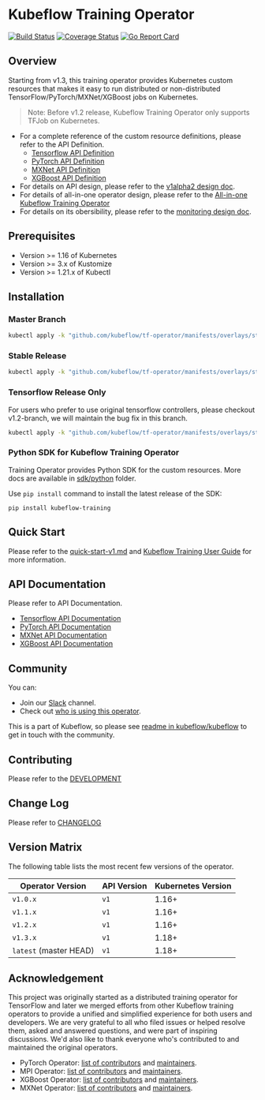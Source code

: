 # Kubeflow Training Operator

[![Build Status](https://travis-ci.org/kubeflow/tf-operator.svg?branch=master)](https://travis-ci.org/kubeflow/tf-operator)
[![Coverage Status](https://coveralls.io/repos/github/kubeflow/tf-operator/badge.svg?branch=master)](https://coveralls.io/github/kubeflow/tf-operator?branch=master)
[![Go Report Card](https://goreportcard.com/badge/github.com/kubeflow/tf-operator)](https://goreportcard.com/report/github.com/kubeflow/tf-operator)

## Overview

Starting from v1.3, this training operator provides Kubernetes custom resources that makes it easy to
run distributed or non-distributed TensorFlow/PyTorch/MXNet/XGBoost jobs on Kubernetes.

> Note: Before v1.2 release, Kubeflow Training Operator only supports TFJob on Kubernetes.

- For a complete reference of the custom resource definitions, please refer to the API Definition.
  - [Tensorflow API Definition](pkg/apis/tensorflow/v1/types.go)
  - [PyTorch API Definition](pkg/apis/pytorch/v1/pytorchjob_types.go)
  - [MXNet API Definition](pkg/apis/mxnet/v1/mxjob_types.go)
  - [XGBoost API Definition](pkg/apis/xgboost/v1/xgboostjob_types.go)
- For details on API design, please refer to the [v1alpha2 design doc](https://github.com/kubeflow/community/blob/master/proposals/tf-operator-design-v1alpha2.md).
- For details of all-in-one operator design, please refer to the [All-in-one Kubeflow Training Operator](https://docs.google.com/document/d/1x1JPDQfDMIbnoQRftDH1IzGU0qvHGSU4W6Jl4rJLPhI/edit#heading=h.e33ufidnl8z6)
- For details on its obersibility, please refer to the [monitoring design doc](docs/monitoring/README.md).

## Prerequisites

* Version >= 1.16 of Kubernetes
* Version >= 3.x of Kustomize
* Version >= 1.21.x of Kubectl

## Installation

### Master Branch

```bash
kubectl apply -k "github.com/kubeflow/tf-operator/manifests/overlays/standalone"
```

### Stable Release

```bash
kubectl apply -k "github.com/kubeflow/tf-operator/manifests/overlays/standalone?ref=v1.3.0"
```

### Tensorflow Release Only

For users who prefer to use original tensorflow controllers, please checkout v1.2-branch, we will maintain the bug fix in this branch.

```bash
kubectl apply -k "github.com/kubeflow/tf-operator/manifests/overlays/standalone?ref=v1.2.0"
```

### Python SDK for Kubeflow Training Operator

Training Operator provides Python SDK for the custom resources. More docs are available in [sdk/python](sdk/python) folder.

Use `pip install` command to install the latest release of the SDK:
```
pip install kubeflow-training
```

## Quick Start

Please refer to the [quick-start-v1.md](docs/quick-start-v1.md) and [Kubeflow Training User Guide](https://www.kubeflow.org/docs/guides/components/tftraining/) for more information.

## API Documentation

Please refer to API Documentation.
- [Tensorflow API Documentation](docs/api/tensorflow_generated.asciidoc)
- [PyTorch API Documentation](docs/api/pytorch_generated.asciidoc)
- [MXNet API Documentation](docs/api/mxnet_generated.asciidoc)
- [XGBoost API Documentation](docs/api/xgboost_generated.asciidoc)

## Community

You can:

- Join our [Slack](https://join.slack.com/t/kubeflow/shared_invite/zt-n73pfj05-l206djXlXk5qdQKs4o1Zkg) channel.
- Check out [who is using this operator](./docs/adopters.md).

This is a part of Kubeflow, so please see [readme in kubeflow/kubeflow](https://github.com/kubeflow/kubeflow#get-involved) to get in touch with the community.

## Contributing

Please refer to the [DEVELOPMENT](docs/development/developer_guide.md)


## Change Log

Please refer to [CHANGELOG](CHANGELOG.md)

## Version Matrix

The following table lists the most recent few versions of the operator.

| Operator Version | API Version | Kubernetes Version |
| ------------- | ------------- | ------------- |
| `v1.0.x`| `v1` | 1.16+ |
| `v1.1.x`| `v1` | 1.16+ |
| `v1.2.x`| `v1` | 1.16+ |
| `v1.3.x`| `v1` | 1.18+ |
| `latest` (master HEAD) | `v1` | 1.18+ |

## Acknowledgement

This project was originally started as a distributed training operator for TensorFlow and later we merged efforts from other Kubeflow training operators to provide a unified and simplified experience for both users and developers. We are very grateful to all who filed issues or helped resolve them, asked and answered questions, and were part of inspiring discussions. We'd also like to thank everyone who's contributed to and maintained the original operators.

* PyTorch Operator: [list of contributors](https://github.com/kubeflow/pytorch-operator/graphs/contributors) and [maintainers](https://github.com/kubeflow/pytorch-operator/blob/master/OWNERS).
* MPI Operator: [list of contributors](https://github.com/kubeflow/mpi-operator/graphs/contributors) and [maintainers](https://github.com/kubeflow/mpi-operator/blob/master/OWNERS).
* XGBoost Operator: [list of contributors](https://github.com/kubeflow/xgboost-operator/graphs/contributors) and [maintainers](https://github.com/kubeflow/xgboost-operator/blob/master/OWNERS).
* MXNet Operator: [list of contributors](https://github.com/kubeflow/mxnet-operator/graphs/contributors) and [maintainers](https://github.com/kubeflow/mxnet-operator/blob/master/OWNERS).
